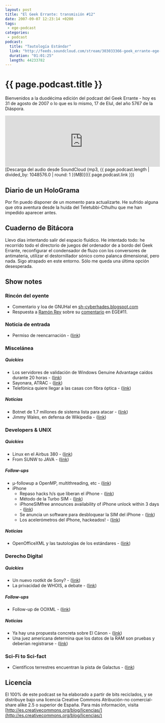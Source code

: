```yaml
---
layout: post
title: "El Geek Errante: transmisión #12"
date: 2007-09-07 12:23:14 +0200
tags:
 - ege-podcast
categories:
 - podcast
podcast:
  title: "Tautología Estándar"
  link: "http://feeds.soundcloud.com/stream/303033366-geek_errante-ege-podcast-ep12.mp3"
  duration: "01:01:25"
  length: 44233782
---
```


# {{ page.podcast.title }}
Bienvenidos a la duodécima edición del podcast del Geek Errante - hoy es 31 de agosto de 2007 o lo que es lo mismo, 17 de Elul, del año 5767 de la Diáspora.

<iframe width="100%" height="166" scrolling="no" frameborder="no" src="https://w.soundcloud.com/player/?url=https%3A//api.soundcloud.com/tracks/303033366&amp;color=ff5500&amp;auto_play=false&amp;hide_related=false&amp;show_comments=true&amp;show_user=true&amp;show_reposts=false"></iframe>
[Descarga del audio desde SoundCloud (mp3, {{ page.podcast.length | divided_by: 1048576.0 | round: 1 }}MB)]({{ page.podcast.link }})

## Diario de un HoloGrama
Por fin puedo disponer de un momento para actualizarte. He sufrido alguna que otra aventura desde la huida del Teletubbi-Cthulhu que me han impedido aparecer antes.

## Cuaderno de Bitácora
Llevo días intentando salir del espacio fluídico. He intentado todo: he recorrido todo el directorio de juegos del ordenador de a bordo del Geek Errante, reconfigurar el condensador de fluzo con los conversores de antimateria, utilizar el destornillador sónico como palanca dimensional, pero nada. Sigo atrapado en este entorno. Sólo me queda una última opción desesperada.

## Show notes

### Rincón del oyente
- Comentario y loa de GNUHal en [sh-cyberhades.blogspot.com](http://sh-cyberhades.blogspot.com.es/2007/08/top-podcasting.html)
- Respuesta a [Ramón Rey](http://web.archive.org/web/20071012035432/http://esquivaesto.com/) sobre su [comentario](http://web.archive.org/web/20071208132123/http://elgeekerrante.com/ege-podcast-ep11/#comment-81) en EGE#11.

### Noticia de entrada
- Permiso de reencarnación - ([link](https://yro.slashdot.org/story/07/08/29/0227251/china-says-tibetans-need-permission-to-reincarnate))

### Miscelánea

##### Quickies
- Los servidores de validación de Windows Genuine Advantage caídos durante 20 horas - ([link](http://www.dvorak.org/blog/2007/08/25/all-windows-xp-vista-copies-are-invalid-until-tuesday/))
- Sayonara, ATRAC - ([link](https://www.engadget.com/2007/08/30/so-long-atrac-thanks-for-nothing/))
- Telefónica quiere llegar a las casas con fibra óptica - ([link](https://bandaancha.eu/articulos/telefonica-quiere-llegar-casas-fibra-4933))

##### Noticias
- Botnet de 1.7 millones de sistema lista para atacar - ([link](http://web.archive.org/web/20071012144717/http://www.diarioti.com/gate/n.php?id=14929))
- Jimmy Wales, en defensa de Wikipedia - ([link](http://tecnologia.elpais.com/tecnologia/2007/08/17/actualidad/1187339283_850215.html))

### Developers & UNIX

##### Quickies
- Linux en el Airbus 380 - ([link](http://web.archive.org/web/20071205063145/http://www.trespasitos.com/2007/08/28/linux-hasta-en-los-aviones-airbus-380/))
- From SUNW to JAVA - ([link](http://web.archive.org/web/20071028112430/http://blogs.sun.com/jonathan/entry/better_is_always_different))

##### Follow-ups
- µ-followup a OpenMP, multithreading, etc - ([link](http://hpc.sourceforge.net/))
- iPhone
    - Repaso hacks h/s que liberan el iPhone - ([link](http://web.archive.org/web/20070826121529/http://news.yahoo.com/s/pcworld/20070825/tc_pcworld/136410))
    - Método de la Turbo SIM - ([link](http://web.archive.org/web/20071106114551/http://www.gizmodo.es/2007/08/27/iphone_desbloqueado_en_espana_funciona_perfectamente.html))
    - iPhoneSIMfree announces availability of iPhone unlock within 3 days - ([link](https://www.engadget.com/2007/08/29/iphonesimfree-announces-availability-of-iphone-unlock-within-3-d/))
    - Se anuncia un software para desbloquear la SIM del iPhone - ([link](https://www.engadget.com/2007/08/28/uniquephones-still-delayed-promises-youll-get-what-youre-loo/))
    - Los acelerómetros del iPhone, hackeados! - ([link](https://www.engadget.com/2007/08/28/iphones-tilt-sensor-hacked/))

##### Noticias
- OpenOfficeXML y las tautologías de los estándares - ([link](http://ooxmlisdefectivebydesign.blogspot.com.es/))

### Derecho Digital

##### Quickies
- Un nuevo rootkit de Sony? - ([link](https://www.f-secure.com/weblog/archives/archive-082007.html#00001263))
- La privacidad de WHOIS, a debate - ([link](http://arstechnica.com/tech-policy/2007/08/whois-privacy-reform-reaches-dead-end/))

##### Follow-ups
- Follow-up de OOXML - ([link](http://web.archive.org/web/20071026024631/http://www.kriptopolis.org/esto-es-el-colmo))

##### Noticias
- Ya hay una propuesta concreta sobre El Cánon - ([link](http://www.elmundo.es/navegante/2007/08/29/tecnologia/1188387898.html))
- Una juez americana determina que los datos de la RAM son pruebas y deberían registrarse - ([link](http://arstechnica.com/tech-policy/2007/08/judge-torrentspy-must-preserve-data-in-ram/))

### Sci-Fi to Sci-fact
- Científicos terrestres encuentran la pista de Galactus - ([link](http://www.sliceofscifi.com/2007/08/24/gaping-hole-found-in-universe/))

## Licencia
El 100% de este podcast se ha elaborado a partir de bits reciclados, y se distribuye bajo una licencia Creative Commons Atribución-no comercial-share alike 2.5 o superior de España. Para más información, visita [http://es.creativecommons.org/blog/licencias/](http://es.creativecommons.org/blog/licencias/)

